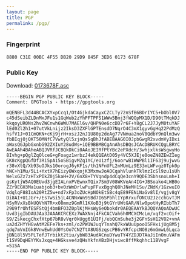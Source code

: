 ```yaml
---
layout: page
title: PGP
permalink: /pgp/
---
```


### Fingerprint
```8880 C31E 00BC 4F55 DB20 29D9 845F 3ED6 0173 678F```

### Public Key

Download: [0173678F.asc](/assets/0173678F.asc "Download my PGP public key")

```
-----BEGIN PGP PUBLIC KEY BLOCK-----
Comment: GPGTools - https://gpgtools.org

mQENBFL3d44BCACXYxpCcq1/Ot4GjkdaCayxCZCLTy72nSfB6BDrIYC5+bObl0V7
c45dSeibZLDnMxJFu1s1GqWub2zYhPFTPFS1WWw5Bmj3fWQOpMX1D/D90tTMqkDJ
kkqoyUR0Ns2hvZWCnwh6WWU7MAEl6v/QHPN0e6ccDD7r6F+Y8gCL2J7JyM0tuYAF
lEd0Zl2h1+07utVkLnijz2IksD3ZXFlGPTEnsdD7NqrO4C3mX1gyvGgHq22PdMzQ
hsfV1J+01CmQKN+cKj9jrH+xszJ2nJ1U80p2deAg77VNmua2noV8QdbY9nQlm3wv
fbBIqjOjQKT50MNfC7VwtyQl5zjnQsSqBhJfABEBAAG0I0JpbGwgR2xvdmVyIDxi
aWxsQGJpbGxnbG92ZXIuY28udWs+iQE9BBMBCgAnAhsDBQsJCAcDBRUKCQgLBRYC
AwEAAh4BAheABQJVRfJCBQkDkCi0AAoJEIRfPtYBc2ePXdcH/3whjxlksWsgwyHo
8Ivhg+pQglZqOlceG+gFoagz1wrbzJ4ekQ1EAtD05y4VC5XJEje0oeZN8ZEwZIeg
GK8cKgpQGfDf3Ri5pA15oSBigvMZq1YC/eU1zfj/6oorwB1WWPBl1IF63j9ujwvG
r38vXtQ/Xb93uOJks10orogJ6yKF1s/th1NFnUFL2nMUmLz9E33mLWFvgz0Tpk0p
hNC+h1Mu/5Li+YxtX7hEizyOWxqojK3MxmwJoAOCqahVlunkTklmzIcSl9zu1sUh
WelxGZz7zHTxPIkZ0j5kaH+2V/6nX8+TYVqndp4dCqQe3cnY9QDE3SbhsnoLmh+I
gsKytjW5AQ0EUvd3jgEIALnxPVEwnxTQix7Sm3V08WKVeAn4IG+JBSoako4LWB0o
ZZr9EGH3Ma1uabjob3+bv0zWmDrlwPupFFvxBgqhQ8hJNeMH1Su/ZNdK/1GzwuI0
VdqlqF88IoA20RtZ5w+nd7xFp3oZUcHpNOkEtSBc4qE89FENiNaGv8lI/vgjv8gY
Di8AI+U1JGr+/Es7wSi5jL4CNNxWn9SBd7I6SPbhlIYpRrxufONCU2JzcchGvTJM
HSyRVxXsBkUQVhN7R+xO8mmz9GmRl1KXoB3j9tGYrUWtGAR/Nlw0potHyRIbbTh7
29U9frOhfESFStQj4bmBFO3Z0plKjMHsWy6eObokdr0AEQEAAYkBJQQYAQoADwUC
Uvd3jgIbDAUJAa3JAAAKCRCEXz7WAXNnj4FkCACVah6h0MCXCMcLm/xqf2vcOif+
S9/ZskecgChxfXtp67bR8vVqr0kUgg61UIFj/ebQCmSuhe3j2GFnSsH12VO2+vnA
ua2dZHYYHGvAtM2EFe7ks+zml/o2PW1WJuqYTnahQ7kxWUuUpooO5FHxijUg8M5j
qdq7mVnIGk8VnwEwhUd0YsOo7CN2TtA8UGSzqscPB6vYRfcpcNO8z6mGmwL6Lqca
jBN18l5V5PLTefJTrbikt2tiu/ybW83AudACnuDYwuTY4YZDJDTAaJiInOnuVAFm
t1SV9DqHEYYKsJxqq+4HGksve4zQHsYkfnXBzDHjviwc8ffMkqhhc11BVvgF
=S1SA
-----END PGP PUBLIC KEY BLOCK-----
```